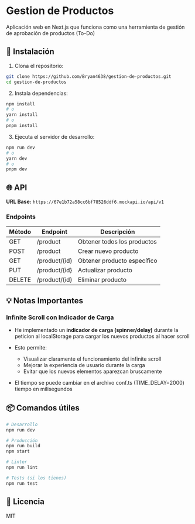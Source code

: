 
# Gestion de Productos

Aplicación web en Next.js que funciona como una herramienta de gestión de aprobación de productos (To-Do)

## 🚀 Instalación

1. Clona el repositorio:
```bash
git clone https://github.com/Bryan4638/gestion-de-productos.git
cd gestion-de-productos
```

2. Instala dependencias:
```bash
npm install
# o
yarn install
# o
pnpm install
```

3. Ejecuta el servidor de desarrollo:
```bash
npm run dev
# o
yarn dev
# o
pnpm dev
```

## 🌐 API

**URL Base:** `https://67e1b72a58cc6bf78526ddf6.mockapi.io/api/v1`

### Endpoints

| Método | Endpoint       | Descripción                |
|--------|----------------|----------------------------|
| GET    | /product         | Obtener todos los productos    |
| POST   | /product         | Crear nuevo producto           |
| GET    | /product/{id}    | Obtener producto específico    |
| PUT    | /product/{id}    | Actualizar producto            |
| DELETE | /product/{id}    | Eliminar producto              |

## 💡 Notas Importantes

### Infinite Scroll con Indicador de Carga
- He implementado un **indicador de carga (spinner/delay)** durante la peticion al localStorage para cargar los nuevos productos al hacer scroll
- Esto permite:
  - Visualizar claramente el funcionamiento del infinite scroll
  - Mejorar la experiencia de usuario durante la carga
  - Evitar que los nuevos elementos aparezcan bruscamente

- El tiempo se puede cambiar en el archivo conf.ts (TIME_DELAY=2000) tiempo en milisegundos



## 📦 Comandos útiles

```bash
# Desarrollo
npm run dev

# Producción
npm run build
npm start

# Linter
npm run lint

# Tests (si los tienes)
npm run test
```

## 📝 Licencia

MIT
